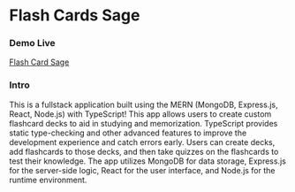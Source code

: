 # Flash Cards Sage

### Demo Live
[Flash Card Sage](https://flashcardsage.netlify.app/)

### Intro
This is a fullstack application built using the MERN (MongoDB, Express.js, React, Node.js) with TypeScript! This app allows users to create custom flashcard decks to aid in studying and memorization. TypeScript provides static type-checking and other advanced features to improve the development experience and catch errors early. Users can create decks, add flashcards to those decks, and then take quizzes on the flashcards to test their knowledge. The app utilizes MongoDB for data storage, Express.js for the server-side logic, React for the user interface, and Node.js for the runtime environment.
